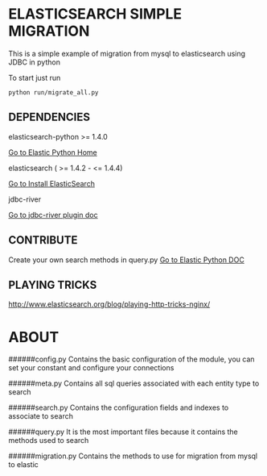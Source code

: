 ELASTICSEARCH SIMPLE MIGRATION
===============================
This is a simple example of migration from mysql to elasticsearch using JDBC in python

To start just run
 ```
python run/migrate_all.py
```

DEPENDENCIES
------------

elasticsearch-python >= 1.4.0 

[Go to Elastic Python Home](http://www.elasticsearch.org/guide/en/elasticsearch/client/python-api/current/)

elasticsearch ( >= 1.4.2 - <= 1.4.4) 

[Go to Install ElasticSearch](http://www.elasticsearch.org/guide/en/elasticsearch/guide/current/_installing_elasticsearch.html)


jdbc-river

[Go to jdbc-river plugin doc](https://github.com/jprante/elasticsearch-river-jdbc)


CONTRIBUTE
---------
Create your own search methods in query.py
[Go to Elastic Python DOC](http://elasticsearch-py.readthedocs.org/en/latest/api.html)


PLAYING TRICKS
--------------
http://www.elasticsearch.org/blog/playing-http-tricks-nginx/

ABOUT
======

######config.py
Contains the basic configuration of the module, you can set your constant and configure your connections

######meta.py
Contains all sql queries associated with each entity type to search

######search.py
Contains the configuration fields and indexes to associate to search

######query.py
It is the most important files because it contains the methods used to search

######migration.py
Contains the methods to use for migration from mysql to elastic
